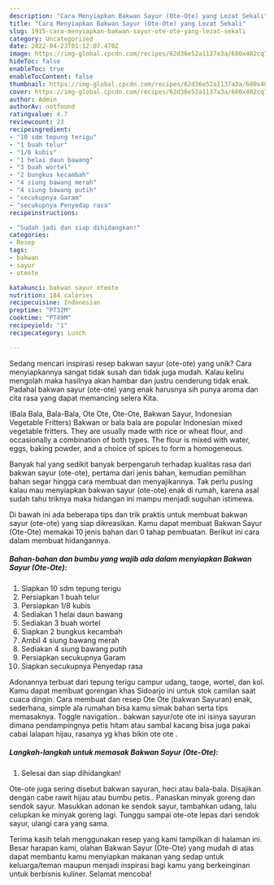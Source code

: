 ```yaml
---
description: "Cara Menyiapkan Bakwan Sayur (Ote-Ote) yang Lezat Sekali"
title: "Cara Menyiapkan Bakwan Sayur (Ote-Ote) yang Lezat Sekali"
slug: 1915-cara-menyiapkan-bakwan-sayur-ote-ote-yang-lezat-sekali
category: Uncategorized
date: 2022-04-23T01:12:07.470Z
image: https://img-global.cpcdn.com/recipes/62d36e52a1137a3a/680x482cq70/bakwan-sayur-ote-ote-foto-resep-utama.jpg
hideToc: false
enableToc: true
enableTocContent: false
thumbnail: https://img-global.cpcdn.com/recipes/62d36e52a1137a3a/680x482cq70/bakwan-sayur-ote-ote-foto-resep-utama.jpg
cover: https://img-global.cpcdn.com/recipes/62d36e52a1137a3a/680x482cq70/bakwan-sayur-ote-ote-foto-resep-utama.jpg
author: Admin
authorAv: notfound
ratingvalue: 4.7
reviewcount: 23
recipeingredient:
- "10 sdm tepung terigu"
- "1 buah telur"
- "1/8 kubis"
- "1 helai daun bawang"
- "3 buah wortel"
- "2 bungkus kecambah"
- "4 siung bawang merah"
- "4 siung bawang putih"
- "secukupnya Garam"
- "secukupnya Penyedap rasa"
recipeinstructions:

- "Sudah jadi dan siap dihidangkan!"
categories:
- Resep
tags:
- bakwan
- sayur
- oteote

katakunci: bakwan sayur oteote 
nutrition: 184 calories
recipecuisine: Indonesian
preptime: "PT32M"
cooktime: "PT49M"
recipeyield: "1"
recipecategory: Lunch

---
```





Sedang mencari inspirasi resep bakwan sayur (ote-ote) yang unik? Cara menyiapkannya sangat tidak susah dan tidak juga mudah. Kalau keliru mengolah maka hasilnya akan hambar dan justru cenderung tidak enak. Padahal bakwan sayur (ote-ote) yang enak harusnya sih punya aroma dan cita rasa yang dapat memancing selera Kita.





(Bala Bala, Bala-Bala, Ote Ote, Ote-Ote, Bakwan Sayur, Indonesian Vegetable Fritters) Bakwan or bala bala are popular Indonesian mixed vegetable fritters. They are usually made with rice or wheat flour, and occasionally a combination of both types. The flour is mixed with water, eggs, baking powder, and a choice of spices to form a homogeneous.

Banyak hal yang sedikit banyak berpengaruh terhadap kualitas rasa dari bakwan sayur (ote-ote), pertama dari jenis bahan, kemudian pemilihan bahan segar hingga cara membuat dan menyajikannya. Tak perlu pusing kalau mau menyiapkan bakwan sayur (ote-ote) enak di rumah, karena asal sudah tahu triknya maka hidangan ini mampu menjadi suguhan istimewa.






Di bawah ini ada beberapa tips dan trik praktis untuk membuat bakwan sayur (ote-ote) yang siap dikreasikan. Kamu dapat membuat Bakwan Sayur (Ote-Ote) memakai 10 jenis bahan dan 0 tahap pembuatan. Berikut ini cara dalam membuat hidangannya.

<!--inarticleads1-->

##### Bahan-bahan dan bumbu yang wajib ada dalam menyiapkan Bakwan Sayur (Ote-Ote):

1. Siapkan 10 sdm tepung terigu
1. Persiapkan 1 buah telur
1. Persiapkan 1/8 kubis
1. Sediakan 1 helai daun bawang
1. Sediakan 3 buah wortel
1. Siapkan 2 bungkus kecambah
1. Ambil 4 siung bawang merah
1. Sediakan 4 siung bawang putih
1. Persiapkan secukupnya Garam
1. Siapkan secukupnya Penyedap rasa


Adonannya terbuat dari tepung terigu campur udang, taoge, wortel, dan kol. Kamu dapat membuat gorengan khas Sidoarjo ini untuk stok camilan saat cuaca dingin. Cara membuat dan resep Ote Ote (bakwan Sayuran) enak, sederhana, simple ala rumahan bisa kamu simak bahan serta tips memasaknya. Toggle navigation.. bakwan sayur/ote ote ini isinya sayuran dimana pendampingnya petis hitam atau sambal kacang bisa juga pakai cabai lalapan hijau, rasanya yg khas bikin ote ote . 

<!--inarticleads2-->

##### Langkah-langkah untuk memasak Bakwan Sayur (Ote-Ote):


1. Selesai dan siap dihidangkan!

Ote-ote juga sering disebut bakwan sayuran, heci atau bala-bala. Disajikan dengan cabe rawit hijau atau bumbu petis.. Panaskan minyak goreng dan sendok sayur. Masukkan adonan ke sendok sayur, tambahkan udang, lalu celupkan ke minyak goreng lagi. Tunggu sampai ote-ote lepas dari sendok sayur, ulangi cara yang sama. 

Terima kasih telah menggunakan resep yang kami tampilkan di halaman ini. Besar harapan kami, olahan Bakwan Sayur (Ote-Ote) yang mudah di atas dapat membantu kamu menyiapkan makanan yang sedap untuk keluarga/teman maupun menjadi inspirasi bagi kamu yang berkeinginan untuk berbisnis kuliner. Selamat mencoba!
